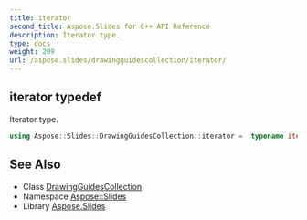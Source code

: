 ```yaml
---
title: iterator
second_title: Aspose.Slides for C++ API Reference
description: Iterator type.
type: docs
weight: 209
url: /aspose.slides/drawingguidescollection/iterator/
---
```

## iterator typedef


Iterator type.

```cpp
using Aspose::Slides::DrawingGuidesCollection::iterator =  typename iterator_holder_type::iterator
```

## See Also

* Class [DrawingGuidesCollection](../)
* Namespace [Aspose::Slides](../../)
* Library [Aspose.Slides](../../../)